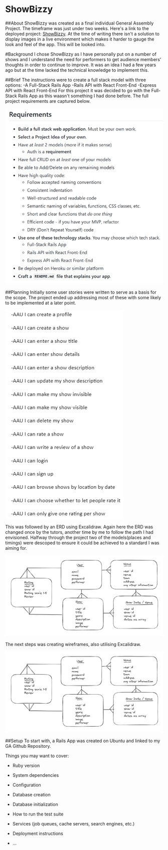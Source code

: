 # ShowBizzy

##About
ShowBizzy was created as a final individual General Assembly Project. The timeframe was just under two weeks. 
Here's a link to the deployed project: [ShowBizzy](https://fast-cove-85480.herokuapp.com/). At the time of writing there isn't a solution to display images in a live environment which makes it harder to gauge the look and feel of the app. This will be looked into. 

#Background
I chose ShowBizzy as I have personally put on a number of shows and I understand the need for performers to get audience members' thoughts in order to continue to improve. It was an idea I had a few years ago but at the time lacked the technical knowledge to implement this. 

##Brief
The instructions were to create a full stack model with three options: 
-A Full-Stack Rails App
-Rails API with React Front-End
-Express API with React Front-End
For this project it was decided to go with the Full-Stack Rails App as this waasn't something I had done before. 
The full project requirements are captured below. 

![Project Requirements](app/assets/images/Brief.png)

##Planning
Initially some user stories were written to serve as a basis for the scope. The project ended up addressing most of these with some likely to be implemented at a later point. 

![User Stories](app/assets/images/User_Stories.png)

This was followed by an ERD using Excalidraw. Again here the ERD was changed once by the tutors, another time by me to follow the path I had envisioned. 
Halfway through the project two of the models(places and timings) were descoped to ensure it could be achieved to a standard I was aiming for. 

![ERD](app/assets/images/ERD.png)

The next steps was creating wireframes, also utilising Excalidraw.

![ERD](app/assets/images/ERD.png)






##Setup
To start with, a Rails App was created on Ubuntu and linked to my GA Github Repository. 



Things you may want to cover:

* Ruby version

* System dependencies

* Configuration

* Database creation

* Database initialization

* How to run the test suite

* Services (job queues, cache servers, search engines, etc.)

* Deployment instructions

* ...
